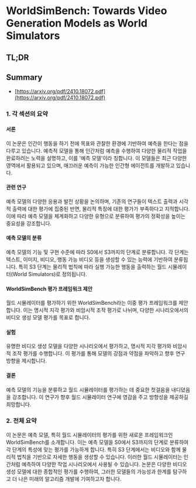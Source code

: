 # WorldSimBench: Towards Video Generation Models as World Simulators
## TL;DR
## Summary
- [https://arxiv.org/pdf/2410.18072.pdf](https://arxiv.org/pdf/2410.18072.pdf)

### 1. 각 섹션의 요약

#### 서론
이 논문은 인간이 행동을 하기 전에 목표와 관찰한 환경에 기반하여 예측을 한다는 점을 다루고 있습니다. 예측적 모델을 통해 인간처럼 예측을 수행하여 다양한 물리적 작업을 완료하려는 노력을 설명하고, 이를 '예측 모델'이라 칭합니다. 이 모델들은 최근 다양한 영역에서 활용되고 있으며, 매끄러운 예측이 가능한 인간형 에이전트를 개발하고 있습니다.

#### 관련 연구
예측 모델의 다양한 응용과 발전 상황을 논의하며, 기존의 연구들이 텍스트 출력과 시각적 출력에 대한 평가에 집중된 반면, 물리적 특징에 대한 평가가 부족하다고 지적합니다. 이에 따라 예측 모델을 체계화하고 다양한 유형으로 분류하여 평가의 정확성을 높이는 중요성을 강조합니다.

#### 예측 모델의 분류
예측 모델의 기능 및 구현 수준에 따라 S0에서 S3까지의 단계로 분류합니다. 각 단계는 텍스트, 이미지, 비디오, 행동 가능 비디오 등을 생성할 수 있는 능력에 기반하여 분류됩니다. 특히 S3 단계는 물리적 법칙에 따라 실행 가능한 행동을 출력하는 월드 시뮬레이터(World Simulators)로 정의됩니다.

#### WorldSimBench 평가 프레임워크 제안
월드 시뮬레이터를 평가하기 위한 WorldSimBench라는 이중 평가 프레임워크를 제안합니다. 이는 명시적 지각 평가와 비암시적 조작 평가로 나뉘며, 다양한 시나리오에서의 비디오 생성 모델 평가를 목표로 합니다.

#### 실험
유명한 비디오 생성 모델을 다양한 시나리오에서 평가하고, 명시적 지각 평가와 비암시적 조작 평가를 수행합니다. 이 평가를 통해 모델의 강점과 약점을 파악하고 향후 연구 방향을 제시합니다.

#### 결론
예측 모델의 기능을 분류하고 월드 시뮬레이터를 평가하는 데 중요한 첫걸음을 내디뎠음을 강조합니다. 이 연구가 향후 월드 시뮬레이터 연구에 영감을 주고 방향성을 제공하길 희망합니다.

### 2. 전체 요약

이 논문은 예측 모델, 특히 월드 시뮬레이터의 평가를 위한 새로운 프레임워크인 WorldSimBench를 소개합니다. 이는 예측 모델을 S0에서 S3까지의 단계로 분류하여 각 단계의 특성에 맞는 평가를 가능하게 합니다. 특히 S3 단계에서는 비디오와 함께 물리적 법칙을 기반으로 자세한 행동을 생성할 수 있습니다. 이러한 월드 시뮬레이터는 인간처럼 예측하여 다양한 작업 시나리오에서 사용될 수 있습니다. 논문은 다양한 비디오 생성 모델에 대한 종합적인 평가를 수행하여, 그러한 모델들의 가능성과 한계를 탐구하고 더 나은 미래의 알고리즘 개발에 기여하고자 합니다.